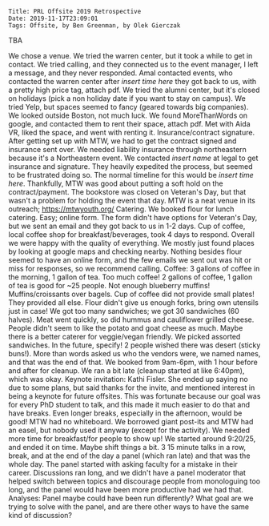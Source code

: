     Title: PRL Offsite 2019 Retrospective
    Date: 2019-11-17T23:09:01
    Tags: Offsite, by Ben Greenman, by Olek Gierczak

TBA

<!-- more -->

We chose a venue. We tried the warren center, but it took a while to get in contact. We tried calling, and they connected us to the event manager, I left a message, and they never responded. Amal contacted events, who contacted the warren center after *insert time here* they got back to us, with a pretty high price tag, attach pdf. We tried the alumni center, but it's closed on holidays (pick a non holiday date if you want to stay on campus). We tried Yelp, but spaces seemed to fancy (geared towards big companies). We looked outside Boston, not much luck. We found MoreThanWords on google, and contacted them to rent their space, attach pdf. Met with Aida VR, liked the space, and went with renting it.
Insurance/contract signature. After getting set up with MTW, we had to get the contract signed and insurance sent over. We needed liability insurance through northeastern because it's a Northeastern event. We contacted *insert name* at legal to get insurance and signature. They heavily expedited the process, but seemed to be frustrated doing so. The normal timeline for this would be *insert time here*. Thankfully, MTW was good about putting a soft hold on the contract/payment. The bookstore was closed on Veteran's Day, but that wasn't a problem for holding the event that day.
MTW is a neat venue in its outreach; https://mtwyouth.org/
Catering. We booked flour for lunch catering. Easy; online form. The form didn't have options for Veteran's Day, but we sent an email and they got back to us in 1-2 days. Cup of coffee, local coffee shop for breakfast/beverages, took 4 days to respond. Overall we were happy with the quality of everything. We mostly just found places by looking at google maps and checking nearby. Nothing besides flour seemed to have an online form, and the few emails we sent out was hit or miss for responses, so we recommend calling. Coffee: 3 gallons of coffee in the morning, 1 gallon of tea. Too much coffee! 2 gallons of coffee, 1 gallon of tea is good for ~25 people. Not enough blueberry muffins! Muffins/croissants over bagels. Cup of coffee did not provide small plates! They provided all else. Flour didn't give us enough forks, bring own utensils just in case! We got too many sandwiches; we got 30 sandwiches (60 halves). Meat went quickly, so did hummus and cauliflower grilled cheese. People didn't seem to like the potato and goat cheese as much. Maybe there is a better caterer for veggie/vegan friendly. We picked assorted sandwiches. In the future, specify! 2 people wished there was desert (sticky buns!). More than words asked us who the vendors were, we named names, and that was the end of that.
We booked from 9am-6pm, with 1 hour before and after for cleanup. We ran a bit late (cleanup started at like 6:40pm), which was okay.
Keynote invitation: Kathi Fisler. She ended up saying no due to some plans, but said thanks for the invite, and mentioned interest in being a keynote for future offsites. This was fortunate because our goal was for every PhD student to talk, and this made it much easier to do that and have breaks. Even longer breaks, especially in the afternoon, would be good!
MTW had no whiteboard. We borrowed giant post-its and MTW had an easel, but nobody used it anyway (except for the activity).
We needed more time for breakfast/for people to show up! We started around 9:20/25, and ended it on time. Maybe shift things a bit. 
3 15 minute talks in a row, break, and at the end of the day a panel (which ran late) and that was the whole day. 
The panel started with asking faculty for a mistake in their career. Discussions ran long, and we didn't have a panel moderator that helped switch between topics and discourage people from monologuing too long, and the panel would have been more productive had we had that. 
Analyses:
Panel maybe could have been run differently? What goal are we trying to solve with the panel, and are there other ways to have the same kind of discussion?


